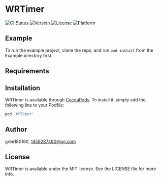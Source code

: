 # WRTimer

[![CI Status](https://img.shields.io/travis/gree180160/WRTimer.svg?style=flat)](https://travis-ci.org/gree180160/WRTimer)
[![Version](https://img.shields.io/cocoapods/v/WRTimer.svg?style=flat)](https://cocoapods.org/pods/WRTimer)
[![License](https://img.shields.io/cocoapods/l/WRTimer.svg?style=flat)](https://cocoapods.org/pods/WRTimer)
[![Platform](https://img.shields.io/cocoapods/p/WRTimer.svg?style=flat)](https://cocoapods.org/pods/WRTimer)

## Example

To run the example project, clone the repo, and run `pod install` from the Example directory first.

## Requirements

## Installation

WRTimer is available through [CocoaPods](https://cocoapods.org). To install
it, simply add the following line to your Podfile:

```ruby
pod 'WRTimer'
```

## Author

gree180160, 1459287460@qq.com

## License

WRTimer is available under the MIT license. See the LICENSE file for more info.
